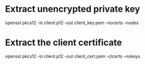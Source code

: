 # Extract unencrypted private key
openssl pkcs12 -in client.p12 -out client_key.pem -nocerts -nodes

# Extract the client certificate
openssl pkcs12 -in client.p12 -out client_cert.pem -clcerts -nokeys
